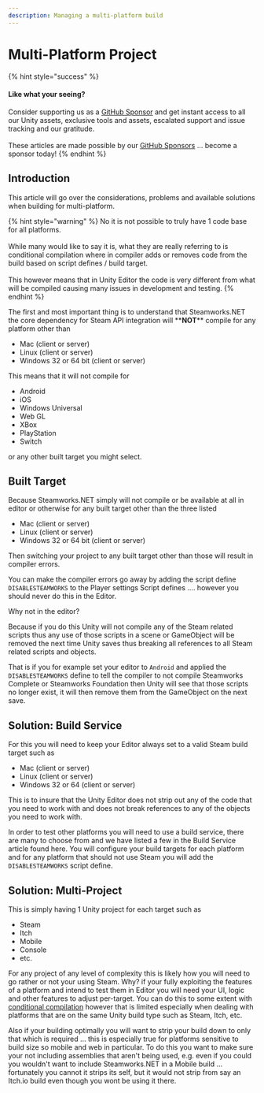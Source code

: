 ```yaml
---
description: Managing a multi-platform build
---
```


# Multi-Platform Project

{% hint style="success" %}
#### Like what your seeing?

Consider supporting us as a [GitHub Sponsor](../../../../company/become-a-sponsor.md) and get instant access to all our Unity assets, exclusive tools and assets, escalated support and issue tracking and our gratitude.\
\
These articles are made possible by our [GitHub Sponsors](https://github.com/sponsors/heathen-engineering) ... become a sponsor today!
{% endhint %}

## Introduction

This article will go over the considerations, problems and available solutions when building for multi-platform.

{% hint style="warning" %}
No it is not possible to truly have 1 code base for all platforms.\
\
While many would like to say it is, what they are really referring to is conditional compilation where in compiler adds or removes code from the build based on script defines / build target.\
\
This however means that in Unity Editor the code is very different from what will be compiled causing many issues in development and testing.
{% endhint %}

The first and most important thing is to understand that Steamworks.NET the core dependency for Steam API integration will \*\***NOT**\*\* compile for any platform other than

* Mac (client or server)
* Linux (client or server)
* Windows 32 or 64 bit (client or server)

This means that it will not compile for&#x20;

* Android
* iOS
* Windows Universal
* Web GL
* XBox
* PlayStation
* Switch

or any other built target you might select.

## Built Target

Because Steamworks.NET simply will not compile or be available at all in editor or otherwise for any built target other than the three listed

* Mac (client or server)
* Linux (client or server)
* Windows 32 or 64 bit (client or server)

Then switching your project to any built target other than those will result in compiler errors.

You can make the compiler errors go away by adding the script define `DISABLESTEAMWORKS` to the Player settings Script defines .... however you should never do this in the Editor.

Why not in the editor?

Because if you do this Unity will not compile any of the Steam related scripts thus any use of those scripts in a scene or GameObject will be removed the next time Unity saves thus breaking all references to all Steam related scripts and objects.

That is if you for example set your editor to `Android` and applied the `DISABLESTEAMWORKS` define to tell the compiler to not compile Steamworks Complete or Steamworks Foundation then Unity will see that those scripts no longer exist, it will then remove them from the GameObject on the next save.

## Solution: Build Service

For this you will need to keep your Editor always set to a valid Steam build target such as&#x20;

* Mac (client or server)
* Linux (client or server)
* Windows 32 or 64 (client or server)

This is to insure that the Unity Editor does not strip out any of the code that you need to work with and does not break references to any of the objects you need to work with.

In order to test other platforms you will need to use a build service, there are many to choose from and we have listed a few in the Build Service article found here. You will configure your build targets for each platform and for any platform that should not use Steam you will add the `DISABLESTEAMWORKS` script define.

## Solution: Multi-Project

This is simply having 1 Unity project for each target such as&#x20;

* Steam
* Itch
* Mobile
* Console
* etc.

For any project of any level of complexity this is likely how you will need to go rather or not your using Steam. Why? if your fully exploiting the features of a platform and intend to test them in Editor you will need your UI, logic and other features to adjust per-target. You can do this to some extent with [conditional compilation](https://docs.unity3d.com/Manual/PlatformDependentCompilation.html) however that is limited especially when dealing with platforms that are on the same Unity build type such as Steam, Itch, etc.

Also if your building optimally you will want to strip your build down to only that which is required ... this is especially true for platforms sensitive to build size so mobile and web in particular. To do this you want to make sure your not including assemblies that aren't being used, e.g. even if you could you wouldn't want to include Steamworks.NET in a Mobile build ... fortunately you cannot it strips its self, but it would not strip from say an Itch.io build even though you wont be using it there.
